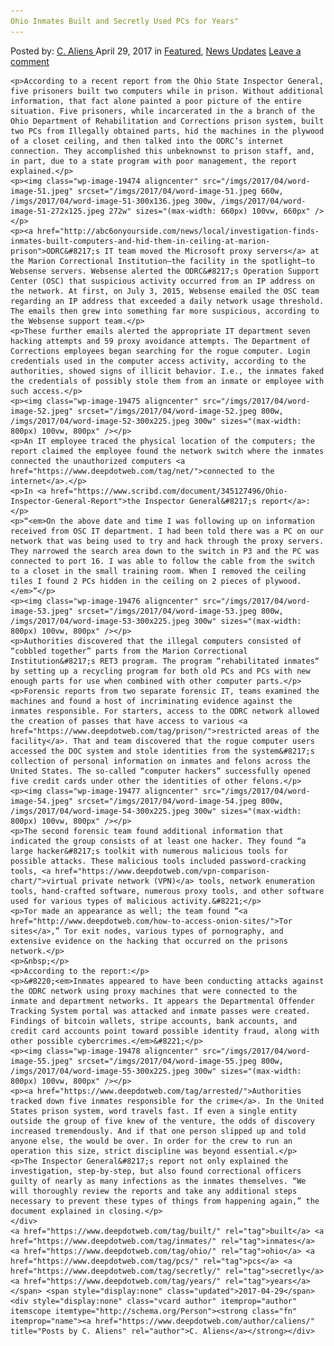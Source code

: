 ```yaml
---
Ohio Inmates Built and Secretly Used PCs for Years"
---
```

<article class="post-listing post-19466 post type-post status-publish format-standard has-post-thumbnail hentry  tag-built tag-inmates tag-ohio tag-pcs tag-secretly tag-years">
    <div class="post-inner">
        <span>Posted by: <a href="https://www.deepdotweb.com/author/caliens/" title="">C. Aliens </a></span>
    <span>April 29, 2017</span>
    <span>in <a href="https://www.deepdotweb.com/category/deepdot-news/" rel="category tag">Featured</a>, <a href="https://www.deepdotweb.com/category/news-updates/" rel="category tag">News Updates</a></span>
    <span><a href="https://www.deepdotweb.com/2017/04/29/ohio-inmates-built-secretly-used-pcs-years/#respond">Leave a comment</a></span>
    </p>
    <div class="clear"></div>
    
    <p>According to a recent report from the Ohio State Inspector General, five prisoners built two computers while in prison. Without additional information, that fact alone painted a poor picture of the entire situation. Five prisoners, while incarcerated in the a branch of the Ohio Department of Rehabilitation and Corrections prison system, built two PCs from Illegally obtained parts, hid the machines in the plywood of a closet ceiling, and then talked into the ODRC’s internet connection. They accomplished this unbeknownst to prison staff, and, in part, due to a state program with poor management, the report explained.</p>
    <p><img class="wp-image-19474 aligncenter" src="/imgs/2017/04/word-image-51.jpeg" srcset="/imgs/2017/04/word-image-51.jpeg 660w, /imgs/2017/04/word-image-51-300x136.jpeg 300w, /imgs/2017/04/word-image-51-272x125.jpeg 272w" sizes="(max-width: 660px) 100vw, 660px" /></p>
    <p><a href="http://abc6onyourside.com/news/local/investigation-finds-inmates-built-computers-and-hid-them-in-ceiling-at-marion-prison">ODRC&#8217;s IT team moved the Microsoft proxy servers</a> at the Marion Correctional Institution—the facility in the spotlight—to Websense servers. Websense alerted the ODRC&#8217;s Operation Support Center (OSC) that suspicious activity occurred from an IP address on the network. At first, on July 3, 2015, Websense emailed the OSC team regarding an IP address that exceeded a daily network usage threshold. The emails then grew into something far more suspicious, according to the Websense support team.</p>
    <p>These further emails alerted the appropriate IT department seven hacking attempts and 59 proxy avoidance attempts. The Department of Corrections employees began searching for the rogue computer. Login credentials used in the computer access activity, according to the authorities, showed signs of illicit behavior. I.e., the inmates faked the credentials of possibly stole them from an inmate or employee with such access.</p>
    <p><img class="wp-image-19475 aligncenter" src="/imgs/2017/04/word-image-52.jpeg" srcset="/imgs/2017/04/word-image-52.jpeg 800w, /imgs/2017/04/word-image-52-300x225.jpeg 300w" sizes="(max-width: 800px) 100vw, 800px" /></p>
    <p>An IT employee traced the physical location of the computers; the report claimed the employee found the network switch where the inmates connected the unauthorized computers <a href="https://www.deepdotweb.com/tag/net/">connected to the internet</a>.</p>
    <p>In <a href="https://www.scribd.com/document/345127496/Ohio-Inspector-General-Report">the Inspector General&#8217;s report</a>:</p>
    <p>“<em>On the above date and time I was following up on information received from OSC IT department. I had been told there was a PC on our network that was being used to try and hack through the proxy servers. They narrowed the search area down to the switch in P3 and the PC was connected to port 16. I was able to follow the cable from the switch to a closet in the small training room. When I removed the ceiling tiles I found 2 PCs hidden in the ceiling on 2 pieces of plywood.</em>”</p>
    <p><img class="wp-image-19476 aligncenter" src="/imgs/2017/04/word-image-53.jpeg" srcset="/imgs/2017/04/word-image-53.jpeg 800w, /imgs/2017/04/word-image-53-300x225.jpeg 300w" sizes="(max-width: 800px) 100vw, 800px" /></p>
    <p>Authorities discovered that the illegal computers consisted of “cobbled together” parts from the Marion Correctional Institution&#8217;s RET3 program. The program “rehabilitated inmates“ by setting up a recycling program for both old PCs and PCs with new enough parts for use when combined with other computer parts.</p>
    <p>Forensic reports from two separate forensic IT, teams examined the machines and found a host of incriminating evidence against the inmates responsible. For starters, access to the ODRC network allowed the creation of passes that have access to various <a href="https://www.deepdotweb.com/tag/prison/">restricted areas of the facility</a>. That and team discovered that the rogue computer users accessed the DOC system and stole identities from the system&#8217;s collection of personal information on inmates and felons across the United States. The so-called “computer hackers” successfully opened five credit cards under other the identities of other felons.</p>
    <p><img class="wp-image-19477 aligncenter" src="/imgs/2017/04/word-image-54.jpeg" srcset="/imgs/2017/04/word-image-54.jpeg 800w, /imgs/2017/04/word-image-54-300x225.jpeg 300w" sizes="(max-width: 800px) 100vw, 800px" /></p>
    <p>The second forensic team found additional information that indicated the group consists of at least one hacker. They found “a large hacker&#8217;s toolkit with numerous malicious tools for possible attacks. These malicious tools included password-cracking tools, <a href="https://www.deepdotweb.com/vpn-comparison-chart/">virtual private network (VPN)</a> tools, network enumeration tools, hand-crafted software, numerous proxy tools, and other software used for various types of malicious activity.&#8221;</p>
    <p>Tor made an appearance as well; the team found “<a href="http://www.deepdotweb.com/how-to-access-onion-sites/">Tor sites</a>,” Tor exit nodes, various types of pornography, and extensive evidence on the hacking that occurred on the prisons network.</p>
    <p>&nbsp;</p>
    <p>According to the report:</p>
    <p>&#8220;<em>Inmates appeared to have been conducting attacks against the ODRC network using proxy machines that were connected to the inmate and department networks. It appears the Departmental Offender Tracking System portal was attacked and inmate passes were created. Findings of bitcoin wallets, stripe accounts, bank accounts, and credit card accounts point toward possible identity fraud, along with other possible cybercrimes.</em>&#8221;</p>
    <p><img class="wp-image-19478 aligncenter" src="/imgs/2017/04/word-image-55.jpeg" srcset="/imgs/2017/04/word-image-55.jpeg 800w, /imgs/2017/04/word-image-55-300x225.jpeg 300w" sizes="(max-width: 800px) 100vw, 800px" /></p>
    <p><a href="https://www.deepdotweb.com/tag/arrested/">Authorities tracked down five inmates responsible for the crime</a>. In the United States prison system, word travels fast. If even a single entity outside the group of five knew of the venture, the odds of discovery increased tremendously. And if that one person slipped up and told anyone else, the would be over. In order for the crew to run an operation this size, strict discipline was beyond essential.</p>
    <p>The Inspector General&#8217;s report not only explained the investigation, step-by-step, but also found correctional officers guilty of nearly as many infections as the inmates themselves. “We will thoroughly review the reports and take any additional steps necessary to prevent these types of things from happening again,” the document explained in closing.</p>
    </div>
    <a href="https://www.deepdotweb.com/tag/built/" rel="tag">built</a> <a href="https://www.deepdotweb.com/tag/inmates/" rel="tag">inmates</a> <a href="https://www.deepdotweb.com/tag/ohio/" rel="tag">ohio</a> <a href="https://www.deepdotweb.com/tag/pcs/" rel="tag">pcs</a> <a href="https://www.deepdotweb.com/tag/secretly/" rel="tag">secretly</a> <a href="https://www.deepdotweb.com/tag/years/" rel="tag">years</a></span> <span style="display:none" class="updated">2017-04-29</span>
    <div style="display:none" class="vcard author" itemprop="author" itemscope itemtype="http://schema.org/Person"><strong class="fn" itemprop="name"><a href="https://www.deepdotweb.com/author/caliens/" title="Posts by C. Aliens" rel="author">C. Aliens</a></strong></div>
    
